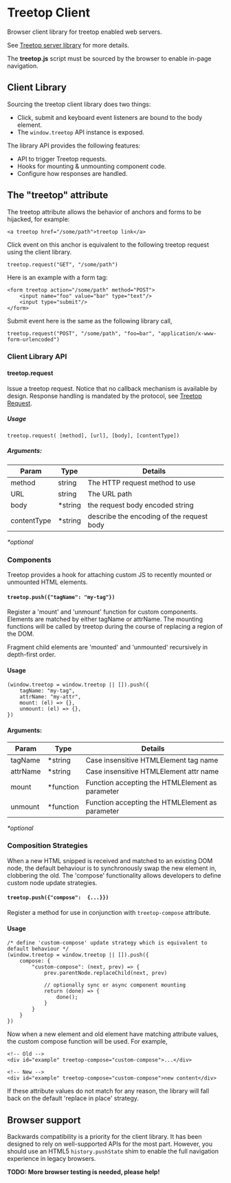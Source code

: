 # Treetop Client

Browser client library for treetop enabled web servers.

See [Treetop server library](https://github.com/rur/treetop) for more details.

The __treetop.js__ script must be sourced by the browser to enable in-page navigation.

## Client Library

Sourcing the treetop client library does two things: 

* Click, submit and keyboard event listeners are bound to the body element.
* The `window.treetop` API instance is exposed.

The library API provides the following features:

* API to trigger Treetop requests.
* Hooks for mounting & unmounting component code.
* Configure how responses are handled.

## The "treetop" attribute

The treetop attribute allows the behavior of anchors and forms to be hijacked, for example:

```
<a treetop href="/some/path">treetop link</a>
```
Click event on this anchor is equivalent to the following treetop request using the client library.
```
treetop.request("GET", "/some/path")
```
Here is an example with a form tag:
```
<form treetop action="/some/path" method="POST">
    <input name="foo" value="bar" type="text"/>
    <input type="submit"/>
</form>

```
Submit event here is the same as the following library call,
```
treetop.request("POST", "/some/path", "foo=bar", "application/x-www-form-urlencoded")
```

###  Client Library API

####  treetop.request
Issue a treetop request. Notice that no callback mechanism is available by design. Response handling is mandated by the protocol, see [Treetop Request](https://github.com/rur/treetop/blob/master/README.markdown#how-treetop-requests-work).

##### Usage
```
treetop.request( [method], [url], [body], [contentType])
```

##### Arguments:

| Param             | Type    | Details                                          |
|-------------------|---------|--------------------------------------------------|
| method            | string  | The HTTP request method to use                   |
| URL               | string  | The URL path                                     |
| body              | *string | the request body encoded string                  |
| contentType       | *string | describe the encoding of the request body        |

_*optional_

### Components

Treetop provides a hook for attaching custom JS to recently mounted or unmounted HTML elements.

#### `treetop.push({"tagName": "my-tag"})`

Register a 'mount' and 'unmount' function for custom components. Elements are matched by either tagName or attrName. The mounting functions will be called by treetop during the course of replacing a region of the DOM.

Fragment child elements are 'mounted' and 'unmounted' recursively in depth-first order.

#### Usage
```
(window.treetop = window.treetop || []).push({
    tagName: "my-tag",
    attrName: "my-attr",
    mount: (el) => {},
    unmount: (el) => {},
})
```

#### Arguments:

| Param             |  Type      | Details                                         |
|-------------------|------------|-------------------------------------------------|
| tagName           | *string    | Case insensitive HTMLElement tag name           |
| attrName          | *string    | Case insensitive HTMLElement attr name          |
| mount             | *function  | Function accepting the HTMLElement as parameter |
| unmount           | *function  | Function accepting the HTMLElement as parameter |

_*optional_

### Composition Strategies

When a new HTML snipped is received and matched to an existing DOM node, the default behaviour is to synchronously
swap the new element in, clobbering the old. The 'compose' functionality allows developers to define custom node update strategies.

#### `treetop.push({"compose":  {...}})`

Register a method for use in conjunction with `treetop-compose` attribute.

#### Usage
```
/* define 'custom-compose' update strategy which is equivalent to default behaviour */
(window.treetop = window.treetop || []).push({
    compose: {
        "custom-compose": (next, prev) => {
            prev.parentNode.replaceChild(next, prev)

            // optionally sync or async component mounting
            return (done) => {
                done();
            }
        }
    }
})
```

Now when a new element and old element have matching attribute values, the custom compose function will be used. For example,
```
<!-- Old -->
<div id="example" treetop-compose="custom-compose">...</div>

<!-- New -->
<div id="example" treetop-compose="custom-compose">new content</div>
```

If these attribute values do not match for any reason, the library will fall back on the default 'replace in place' strategy.

## Browser support

Backwards compatibility is a priority for the client library. It has been designed to rely on well-supported APIs for the most part. However, you should use an HTML5 `history.pushState` shim to enable the full navigation experience in legacy browsers.

__TODO: More browser testing is needed, please help!__
